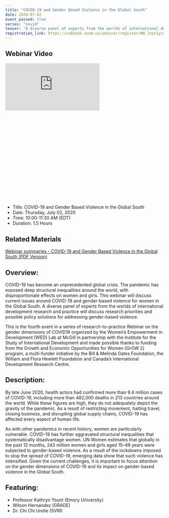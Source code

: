 ```yaml
---
title: "COVID-19 and Gender Based Violence in the Global South"
date: 2020-07-02
event_passed: true
series: "covid"
teaser: "A diverse panel of experts from the worlds of international development research and practice will discuss research priorities and possible policy solutions for addressing gender-based violence."
registration_link: https://us02web.zoom.us/webinar/register/WN_leyt1ycnTm-69DPkBSS4fw
---
```


<div class="flex flex-col justify-center w-full rounded-lg shadow-xs md:shadow-md my-8 p-4 border border-solid border-gray-200 bg-white">
  
  <!--
  <h2 class="text-gray-800 text-lg font-bold mt-1 mb-0">Register for the seminar</h2>
  <h2 class="text-gray-800 text-lg font-bold mt-1 mb-0">This seminar has passed</h2>
  -->
  
  <div class="w-full mx-auto mb-5">
    <div class="relative aspect-16x9" style="padding-bottom: 56.25%;">
      <h2 class="sr-only">Webinar Video</h2>
      <iframe class="absolute pin w-full h-full" src="https://www.youtube.com/embed/KiAO0IuFWLw" frameborder="0" allow="autoplay; encrypted-media" allowfullscreen></iframe>
    </div>
  </div>

  <ul>
    <li>Title: COVID-19 and Gender Based Violence in the Global South</li>
    <li>Date: Thursday, July 02, 2020</li>
    <li>Time: 10:00-11:30 AM (EDT)</li>
    <li>Duration: 1.5 Hours</li>
  </ul>
  
  <!--
  <div class="flex flex-row-reverse">
    <a class="text-white bg-dark-turquoise rounded-lg p-2 font-bold hover:no-underline hover:bg-light-turquoise" href="https://us02web.zoom.us/webinar/register/WN_leyt1ycnTm-69DPkBSS4fw" rel="external">Join online</a>
  </div>
  -->
</div>

## Related Materials

[Webinar summaries - COVID-19 and Gender Based Violence in the Global South (PDF Version)](/resources/seminars/covid-19-gender-based-violence.md.pdf)

## Overview:

COVID-19 has become an unprecedented global crisis. The pandemic has exposed deep structural inequalities around the world, with disproportionate effects on women and girls. This webinar will discuss current issues around COVID-19 and gender-based violence for women in the Global South. A diverse panel of experts from the worlds of international development research and practice will discuss research priorities and possible policy solutions for addressing gender-based violence.

This is the fourth event in a series of research-to-practice Webinar on the gender dimensions of COVID19 organized by the Women’s Empowerment in Development (WED) Lab at McGill in partnership with the Institute for the Study of International Development and made possible thanks to funding from the Growth and Economic Opportunities for Women (GrOW 2) program, a multi-funder initiative by the Bill & Melinda Gates Foundation, the William and Flora Hewlett Foundation and Canada’s International Development Research Centre.

## Description:

By late June 2020, health actors had confirmed more than 9.4 million cases of COVID-19, including more than 482,000 deaths in 213 countries around the world. While these figures are high, they do not adequately depict the gravity of the pandemic. As a result of restricting movement, halting travel, closing business, and disrupting global supply chains, COVID-19 has affected every aspect of human life.

As with other pandemics in recent history, women are particularly vulnerable. COVID-19 has further aggravated structural inequalities that systematically disadvantage women. UN Women estimates that globally in the past 12 months, 243 million women and girls aged 15–49 years were subjected to gender-based violence. As a result of the lockdowns imposed to stop the spread of COVID-19, emerging data show that such violence has intensified. Given the current challenges, it is important to focus attention on the gender dimensions of COVID-19 and its impact on gender-based violence in the Global South.

## Featuring: 

* Professor Kathryn Yount (Emory University)
* Wilson Hernandez (GRADE)
* Dr. Chi Chi Undie (SVRI)
